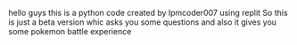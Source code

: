 hello guys 
this is a python code created by lpmcoder007 using replit
So this is just a beta version whic asks you some questions and also it gives you some pokemon battle experience
